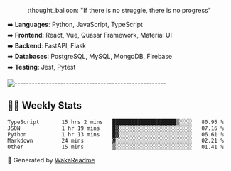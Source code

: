 <p align="center"> 
  :thought_balloon: "If there is no struggle, there is no progress"
</p>

<p align="left">
  ➡️ <strong>Languages</strong>: Python, JavaScript, TypeScript<br>
  ➡️ <strong>Frontend</strong>: React, Vue, Quasar Framework, Material UI<br>
  ➡️ <strong>Backend</strong>: FastAPI, Flask<br>
  ➡️ <strong>Databases</strong>: PostgreSQL, MySQL, MongoDB, Firebase<br>
  ➡️ <strong>Testing</strong>: Jest, Pytest<br>
</p>

![-----------------------------------------------------](https://raw.githubusercontent.com/andreasbm/readme/master/assets/lines/vintage.png)

## :man_technologist: Weekly Stats
<!--START_SECTION:waka-->

```text
TypeScript       15 hrs 2 mins   ████████████████████▒░░░░   80.95 %
JSON             1 hr 19 mins    █▓░░░░░░░░░░░░░░░░░░░░░░░   07.16 %
Python           1 hr 13 mins    █▓░░░░░░░░░░░░░░░░░░░░░░░   06.61 %
Markdown         24 mins         ▓░░░░░░░░░░░░░░░░░░░░░░░░   02.21 %
Other            15 mins         ▒░░░░░░░░░░░░░░░░░░░░░░░░   01.41 %
```

<!--END_SECTION:waka-->

🚀 Generated by [WakaReadme](https://github.com/athul/waka-readme)
